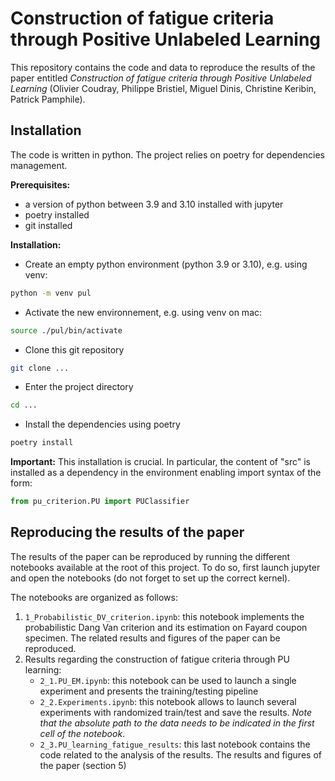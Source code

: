 # Construction of fatigue criteria through Positive Unlabeled Learning

This repository contains the code and data to reproduce the results of the paper entitled *Construction of fatigue criteria through Positive Unlabeled Learning* (Olivier Coudray, Philippe Bristiel, Miguel Dinis, Christine Keribin, Patrick Pamphile).

## Installation

The code is written in python. The project relies on poetry for dependencies management.

**Prerequisites:**
+ a version of python between 3.9 and 3.10 installed with jupyter
+ poetry installed
+ git installed

**Installation:**
+ Create an empty python environment (python 3.9 or 3.10), e.g. using venv:
```bash
python -m venv pul
```
+ Activate the new environnement, e.g. using venv on mac:
```bash
source ./pul/bin/activate
```
+ Clone this git repository
```bash
git clone ...
```
+ Enter the project directory
```bash
cd ...
```
+ Install the dependencies using poetry
```bash
poetry install
```
**Important:** This installation is crucial. In particular, the content of "src" is installed as a dependency in the environment enabling import syntax of the form:
```python
from pu_criterion.PU import PUClassifier
```

## Reproducing the results of the paper

The results of the paper can be reproduced by running the different notebooks available at the root of this project. To do so, first launch jupyter and open the notebooks (do not forget to set up the correct kernel).

The notebooks are organized as follows:
1. `1_Probabilistic_DV_criterion.ipynb`: this notebook implements the probabilistic Dang Van criterion and its estimation on Fayard coupon specimen. The related results and figures of the paper can be reproduced.
2. Results regarding the construction of fatigue criteria through PU learning:
    + `2_1.PU_EM.ipynb`: this notebook can be used to launch a single experiment and presents the training/testing pipeline
    + `2_2.Experiments.ipynb`: this notebook allows to launch several experiments with randomized train/test and save the results. *Note that the absolute path to the data needs to be indicated in the first cell of the notebook*.
    + `2_3.PU_learning_fatigue_results`: this last notebook contains the code related to the analysis of the results. The results and figures of the paper (section 5)